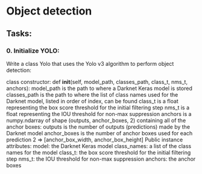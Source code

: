 # Object detection

## Tasks:

### 0. Initialize YOLO:
Write a class Yolo that uses the Yolo v3 algorithm to perform object detection:

class constructor: def __init__(self, model_path, classes_path, class_t, nms_t, anchors):
model_path is the path to where a Darknet Keras model is stored
classes_path is the path to where the list of class names used for the Darknet model, listed in order of index, can be found
class_t is a float representing the box score threshold for the initial filtering step
nms_t is a float representing the IOU threshold for non-max suppression
anchors is a numpy.ndarray of shape (outputs, anchor_boxes, 2) containing all of the anchor boxes:
outputs is the number of outputs (predictions) made by the Darknet model
anchor_boxes is the number of anchor boxes used for each prediction
2 => [anchor_box_width, anchor_box_height]
Public instance attributes:
model: the Darknet Keras model
class_names: a list of the class names for the model
class_t: the box score threshold for the initial filtering step
nms_t: the IOU threshold for non-max suppression
anchors: the anchor boxes